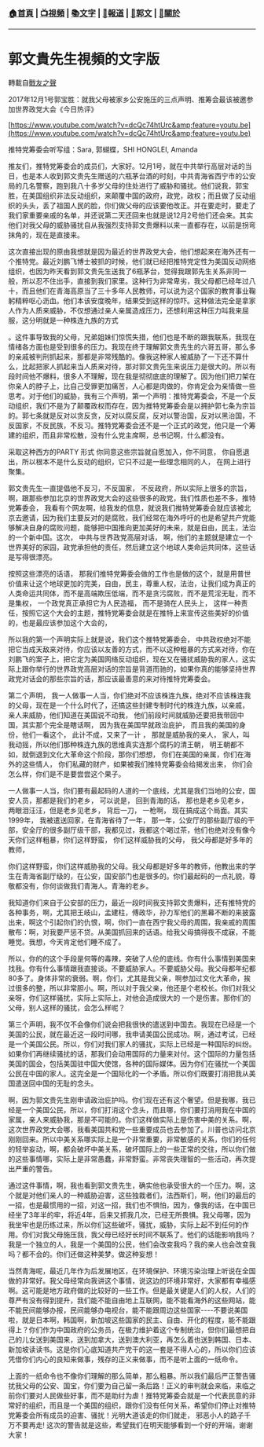 ###  [:house:首頁](https://github.com/ourhimalayas/home) | [:tv:視頻](https://github.com/ourhimalayas/videos) | [:books:文字](https://github.com/ourhimalayas/txt) | [:newspaper:報道](https://github.com/ourhimalayas/news) | [:eagle:郭文](https://github.com/ourhimalayas/guomedia) | [:pray:關於](https://github.com/ourhimalayas/home/tree/master/about)
---
# 郭文貴先生視頻的文字版
轉載自[戰友之聲](http://littleantvoice.blogspot.com)

2017年12月1号郭宝胜：就我父母被家乡公安施压的三点声明、推筹会最该被邀参加世界政党大会《今日热评》



[https://www.youtube.com/watch?v=dcQc74htUrc&amp;feature=youtu.be](https://www.youtube.com/watch?v=dcQc74htUrc&amp;feature=youtu.be)



推特党筹委会听写组：Sara,&nbsp;郭蝴蝶，SHI HONGLEI, Amanda





推友们，推特党筹委会的成员们，大家好。12月1号，就在中共举行高层对话的当日，也是本人收到郭文贵先生赠送的六瓶茅台酒的时刻，中共青海省西宁市的公安局的几名警察，跑到我八十多岁父母的住处进行了威胁和骚扰。他们说我，郭宝胜，在美国组织非法反动组织，来颠覆中国的政府，政党，政权；而且做了反动组织的头头，丢了祖国人民的脸，你们做父母的应该要他改正。并在要走时，要走了我们家重要亲戚的名单，并还说第二天还回来也就是说12月2号他们还会来。其实他们对我父母的威胁骚扰自从我强烈支持郭文贵爆料以来一直都存在，以前是拐弯抹角的，现在是直接来。



这次直接出现的原由我想就是因为最近的世界政党大会，他们想起来在海外还有一个推特党。最近刘鹏飞博士被抓的时候，他们就已经把推特党定性为美国反动网络组织，也因为昨天看到郭文贵先生送我了6瓶茅台，觉得我跟郭先生关系非同一般，所以忍不住出手，直接到我们家里。这种行为非常卑劣，我父母都已经年过八十，而且他们在青海高原当了三十多年人民教师，可以说为这个国家的教育事业鞠躬精粹呕心沥血。他们本该安度晚年，结果受到这样的惊吓。这种做法完全是拿家人作为人质来威胁，不仅想通过亲人亲属造成压力，还想利用这种压力叫我来屈服，这分明就是一种株连九族的方式



。这件事导致我的父母，兄弟姐妹们惊慌失措，他们也是不断的跟我联系，我现在情绪各方面也是受到很多的压力。我现在终于理解郭文贵先生的六哥五哥，那么多的亲戚被判刑抓起来，那都是非常残酷的。像我这种家人被威胁了一下还不算什么，比起把家人抓起来当人质来对待，那对郭文贵先生来说压力是很大的。所以有段时间他不爆料，很多人不理解，现在我是彻彻底底的理解了。因为他们把刀架在你亲人的脖子上，比自己受罪更加痛苦，人心都是肉做的，你肯定会为亲情做一些思考。对于他们的威胁，我有三个声明，第一个声明：推特党筹委会，不是一个反动组织，我们不是为了颠覆政权而存在，因为推特党筹委会是以拥护郭七条为宗旨的。郭七条就是反对以贪反贪，反对以腐反腐，反对以警治国，反对以黑治国，不反国家，不反民族，不反习。推特党筹委会还不是一个正式的政党，他只是一个筹建的组织，而且非常松散，没有什么党主席啊，总书记啊，什么都没有。



采取这种西方的PARTY&nbsp;形式 你同意这些宗旨就自愿加入，你不同意， 你自愿退出，所以根本不是什么反动的组织，它只不过是一些理念相同的人， 在网上进行聚集。



郭文贵先生一直提倡他不反习，不反国家， 不反政府，所以实际上很多的宗旨，啊，跟那些参加北京的世界政党大会的这些很多的政党，我们性质也差不多，推特党筹委会， 我看有个网友啊，给我发的信息，就说我们推特党筹委会就应该被北京去邀请，因为我们主要反对的是腐败，我们经常在海外呼吁的也是希望共产党能够解决自身的腐败问题，能够把中国推向更加美好的未来，就是自由，民主，法治的一个新中国。这次， 中共与世界政党高层对话， 啊，他们的主题就是建立一个世界美好的家园，政党承担他的责任，然后建立这个地球人类命运共同体，这些话是写得很漂亮。



按照这些漂亮的话语， 那我们推特党筹委会做的工作也是做的这个，就是用普世价值来让这个地球更加的完美，自由，民主，尊重人权，法治，让我们成为真正的人类命运共同体，而不是高端欺压低端，而不是贪污腐败，而不是荒淫无耻，而不是集权， 一个政党真正承担它为人民造福， 而不是骑在人民头上， 这样一种责任，按照它这个大会的主题，推特党筹委会就是在推特上来宣传这些美好的价值的，也是最应该参加这个大会的，

所以我的第一个声明实际上就是说，我们这个推特党筹委会， 中共政权绝对不能把它当成天敌来对待，你应该以友善的方式，而不以这种粗暴的方式来对待，你在刘鹏飞的案子上，把它定为美国网络反动组织，现在又在骚扰威胁我的家人，这实际上跟你举行的世界政党高层对话的宗旨是背道而驰的，如果你真的能够坚持世界政党对话会的那些宗旨的话，那应该最善意的来对待推特党筹委会。



第二个声明， 我一人做事一人当，你们绝对不应该株连九族，绝对不应该株连我的父母，现在是一个什么时代了，还搞这些封建专制时代的株连九族，以亲戚， 亲人来威胁，他们知道在美国说不动我， 他们前段时间就威胁还要把我带回中国，其实那个完全是瞎话啊， 因为我在美国早就政治庇护， 而且我的美国的身份，他们一看这个， 此计不成，又来了一计 ， 那就是威胁我的亲人， 家人，叫我动摇，所以他们那种株连九族的思维真实连那个腐朽的清王朝， 明王朝都不如，就倒退到文化大革命这个阶段，那你们想想， 你们在美国的亲属，你们在海外的这些情人， 你们私藏的财产，如果被我们推特党筹委会给揭发出来， 你们会怎么样，你们是不是要尝尝这个果子。



一人做事一人当，你们要有最起码的人道的一个底线，尤其是我们当地的公安，国安人员，那都是我们的老乡， 可以说是， 回到青海的话， 那也是老乡见老乡， 两眼泪汪汪，但是老乡见老乡， 背后一刀， 一枪啊， 现在搞成这个局面。其实1999年， 我被遣送回家，在青海省待了一年， 那一年，公安厅的那些副厅级的干部，安全厅的很多副厅级干部，我都见过，我都这个喝过茶，他们也绝对没有像今天你们这样粗暴，你们这样野蛮， 你们这样威胁我的父母， 我父母都是好多年的教师，



你们这样野蛮，你们这样威胁我的父母。我父母都是好多年的教师，他教出来的学生在青海省副厅级的，在公安，国安部门也是很多的。你们最起码的一点礼貌，尊敬都没有，你何谈做我们青海人。青海的老乡。



我知道你们来自于公安部的压力，最近一段时间我支持郭文贵爆料，还有推特党的各种事务，啊，尤其把王岐山，孟建柱，傅政华，孙力军他们的黑幕不断的来披露出来，啊这个引起你们的仇恨，啊，你们一直在西宁我父母的周围，我亲戚的周围散布：啊，对我要严惩不贷。从美国抓回来的话语。给我父母搞得夜不成寐，不能睡觉。我想，今天肯定他们睡不成了。



所以，你的的这个手段是何等的毒辣，突破了人伦的底线。你有什么事情到美国来找我。你有什么事情跟我直接谈。不要威胁家人。不要威胁父母。我父母都年纪都80多了。身体非常的衰弱。啊，你们，尤其是我父亲，啊参加过文化大革命，挨过很多的整，所以非常胆小。啊，所以对于我父亲，他还是个老校长。你们对我父亲呀，你们这样骚扰，实际上实际上，对他会造成很大的 一个是伤害。那你们的父母，别人这样的骚扰，会怎么样呢？



第三个声明，我不仅不会像你们说会把我很快的遣送到中国去。我现在已经是一个美国的公民，就在最近这一段时间哪，我申请美国公民成功。啊，通过考试，已经是一个美国公民。所以，你们对我们家人的骚扰，实际上已经是一种国际的纠纷。如果你们再继续骚扰的话，那我们会动用国际的力量来对付。这个国际的力量包括美国的国会，包括美国驻中国大使馆，各种的国际媒体。因为你们在骚扰一个美国公民在中国的家人。这完全是一个国际化的一个矛盾。所以你们既要打消把我从美国遣送回中国的无耻的念头。



啊，因为郭文贵先生刚申请政治庇护吗。你们现在还有这个奢望。但是我哪，我已经是一个美国公民，所以，你们打消这个念头，而且哪，你们要打消用我在中国的家属，亲人来威胁我，那是不可能的。你们这样做实际上是伤害中美的关系。啊，这次世界政党大会哪，我看美国共和党一些重要成员也去参加了。川普也访问北京刚刚回来。所以中美关系哪实际上是一个非常重要，非常敏感的关系，你们的任何的轻举妄动，啊，都会破坏中美关系，破坏国际上的一些正常的交往，所以你们做的这些事情哪，实际上是非常愚蠢，非常野蛮。非常丧失理智的一些活动，再次提出严重的警告。



通过这件事情，啊，我也看到郭文贵先生，确实他也承受很大的一个压力。啊，这个就是对他们亲人的一种威胁迫害，这些独裁者们，法西斯们，啊，他们的最后的一招，也是最惯用的一招，对这一招，我们也不惧怕，因为，像我的话，在中国已经坐了3年半的牢，将近4年，后来又抓我几次，已经无所畏惧。我父母哪，因为我坐牢也是历练过来，所以你们这些破坏，骚扰，威胁，实际上起不到任何的作用。你们对我父母施压我，我父母已经好长时间不联系了。他们的话能影响我吗？我是一个独立的人，我是一个美国的公民，他们会改变我吗？我的亲人也会改变我吗？都不会的。你们还做这种美梦。做这种妄想！





当然青海呢，最近几年作为后发展地区，在环境保护、环境污染治理上听说在全国做的非常好。我父母经常向我讲这个事情，说这边的环境非常好，大家都有幸福感啊。这可能是地方政府做的比较好的一些工作。但是最关键是人们的人权，人们的尊严有没有得到提升，我们能不能自由地上互联网，能不能看海外的这些网站，能不能民间能够办报，民间能够办电视台，能不能跟周边这些国家----不要说美国啦，就是日本啊，韩国啊，新加坡这些国家的民主、自由、开化的程度，能不能跟得上？你们作为中国政府的公务员，在极力维护着这个专制统治，但你们最想把自己的儿女送到美国来，送到加拿大，送到澳大利亚，再怎么着也送到韩国、日本、新加坡读读书。这是你们心底知道共产党干的这一套是不得人心的，所以你们应该凭借你们内心的良知来做事，残存的正义来做事，而不是听上面的一纸命令。



上面的一纸命令也不像你们理解的那么简单，那么粗暴。所以我们最后严正警告骚扰我父母的公安、国宝，你们要为自己留一条后路！正义的审判就会来临，来临之前你们要对人民做些好事，而不是助纣为虐！推特党筹委会就是一个代表民意的非常好的组织，而且是一个美国的组织，跟你们没有任何关系，希望你们停止对推特党筹委会所有成员的迫害、骚扰！光明大道该走的你们就走， 邪恶小人的路子千万不要再走!&nbsp;这次的警告就是这些，希望我们在明天能够看到一个好的开端，谢谢大家！